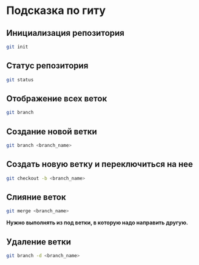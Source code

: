 # Подсказка по гиту

## Инициализация репозитория

```sh
git init
```

## Статус репозитория

```sh
git status
```

## Отображение всех веток

```sh
git branch
```

## Создание новой ветки

```sh
git branch <branch_name>
```

## Создать новую ветку и переключиться на нее

```sh
git checkout -b <branch_name>
```

## Слияние веток

```sh
git merge <branch_name>
```
**Нужно выполнять из под ветки, в которую надо направить другую.**

## Удаление ветки

```sh
git branch -d <branch_name>
```


